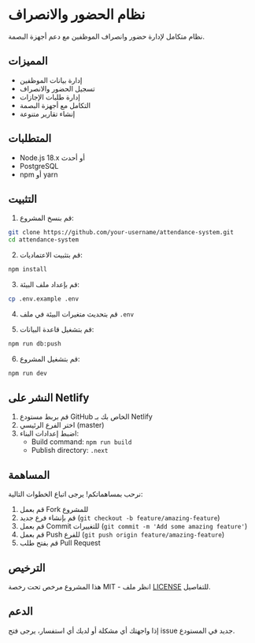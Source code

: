 # نظام الحضور والانصراف

نظام متكامل لإدارة حضور وانصراف الموظفين مع دعم أجهزة البصمة.

## المميزات

- إدارة بيانات الموظفين
- تسجيل الحضور والانصراف
- إدارة طلبات الإجازات
- التكامل مع أجهزة البصمة
- إنشاء تقارير متنوعة

## المتطلبات

- Node.js 18.x أو أحدث
- PostgreSQL
- npm أو yarn

## التثبيت

1. قم بنسخ المشروع:
```bash
git clone https://github.com/your-username/attendance-system.git
cd attendance-system
```

2. قم بتثبيت الاعتماديات:
```bash
npm install
```

3. قم بإعداد ملف البيئة:
```bash
cp .env.example .env
```

4. قم بتحديث متغيرات البيئة في ملف `.env`

5. قم بتشغيل قاعدة البيانات:
```bash
npm run db:push
```

6. قم بتشغيل المشروع:
```bash
npm run dev
```

## النشر على Netlify

1. قم بربط مستودع GitHub الخاص بك بـ Netlify
2. اختر الفرع الرئيسي (master)
3. اضبط إعدادات البناء:
   - Build command: `npm run build`
   - Publish directory: `.next`

## المساهمة

نرحب بمساهماتكم! يرجى اتباع الخطوات التالية:

1. قم بعمل Fork للمشروع
2. قم بإنشاء فرع جديد (`git checkout -b feature/amazing-feature`)
3. قم بعمل Commit للتغييرات (`git commit -m 'Add some amazing feature'`)
4. قم بعمل Push للفرع (`git push origin feature/amazing-feature`)
5. قم بفتح طلب Pull Request

## الترخيص

هذا المشروع مرخص تحت رخصة MIT - انظر ملف [LICENSE](LICENSE) للتفاصيل.

## الدعم

إذا واجهتك أي مشكلة أو لديك أي استفسار، يرجى فتح issue جديد في المستودع. 